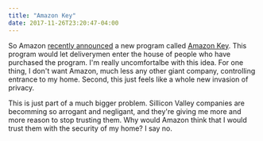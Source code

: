 ```yaml
---
title: "Amazon Key"
date: 2017-11-26T23:20:47-04:00
---
```


So Amazon [recently announced](https://www.recode.net/2017/10/25/16538828/amazon-key-in-home-delivery-prime-camera-lock) a new program called [Amazon Key](https://en.wikipedia.org/wiki/Amazon_Key). This program would let deliverymen enter the house of people who have purchased the program. I'm really uncomfortalbe with this idea. For one thing, I don't want Amazon, much less any other giant company, controlling entrance to my home. Second, this just feels like a whole new invasion of privacy.

This is just part of a much bigger problem. Sillicon Valley companies are becomming so arrogant and negligant, and they're giving me more and more reason to stop trusting them. Why would Amazon think that I would trust them with the security of my home? I say no.